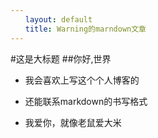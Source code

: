 ```yaml
---
　　layout: default
　　title: Warning的marndown文章
---
```



#这是大标题
	##你好,世界

- 我会喜欢上写这个个人博客的

- 还能联系markdown的书写格式
- 我爱你，就像老鼠爱大米
